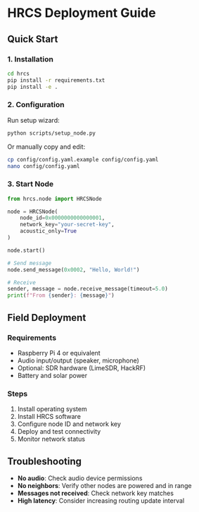 # HRCS Deployment Guide

## Quick Start

### 1. Installation

```bash
cd hrcs
pip install -r requirements.txt
pip install -e .
```

### 2. Configuration

Run setup wizard:
```bash
python scripts/setup_node.py
```

Or manually copy and edit:
```bash
cp config/config.yaml.example config/config.yaml
nano config/config.yaml
```

### 3. Start Node

```python
from hrcs.node import HRCSNode

node = HRCSNode(
    node_id=0x0000000000000001,
    network_key="your-secret-key",
    acoustic_only=True
)

node.start()

# Send message
node.send_message(0x0002, "Hello, World!")

# Receive
sender, message = node.receive_message(timeout=5.0)
print(f"From {sender}: {message}")
```

## Field Deployment

### Requirements

- Raspberry Pi 4 or equivalent
- Audio input/output (speaker, microphone)
- Optional: SDR hardware (LimeSDR, HackRF)
- Battery and solar power

### Steps

1. Install operating system
2. Install HRCS software
3. Configure node ID and network key
4. Deploy and test connectivity
5. Monitor network status

## Troubleshooting

- **No audio**: Check audio device permissions
- **No neighbors**: Verify other nodes are powered and in range
- **Messages not received**: Check network key matches
- **High latency**: Consider increasing routing update interval

